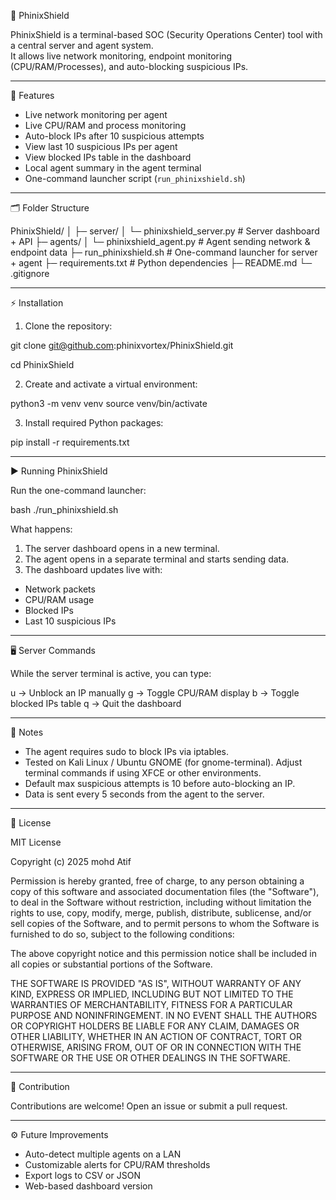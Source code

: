 🚀 PhinixShield

PhinixShield is a terminal-based SOC (Security Operations Center) tool with a central server and agent system.  
It allows live network monitoring, endpoint monitoring (CPU/RAM/Processes), and auto-blocking suspicious IPs.

---

🔹 Features

- Live network monitoring per agent  
- Live CPU/RAM and process monitoring  
- Auto-block IPs after 10 suspicious attempts  
- View last 10 suspicious IPs per agent  
- View blocked IPs table in the dashboard  
- Local agent summary in the agent terminal  
- One-command launcher script (`run_phinixshield.sh`)  

---

🗂️ Folder Structure

PhinixShield/
│
├─ server/
│   └─ phinixshield_server.py   # Server dashboard + API
├─ agents/
│   └─ phinixshield_agent.py    # Agent sending network & endpoint data
├─ run_phinixshield.sh          # One-command launcher for server + agent
├─ requirements.txt             # Python dependencies
├─ README.md
└─ .gitignore

---

⚡ Installation

1. Clone the repository:

git clone git@github.com:phinixvortex/PhinixShield.git

cd PhinixShield

2. Create and activate a virtual environment:

python3 -m venv venv
source venv/bin/activate

3. Install required Python packages:

pip install -r requirements.txt


---

▶️ Running PhinixShield

Run the one-command launcher:

bash
./run_phinixshield.sh


What happens:

1. The server dashboard opens in a new terminal.  
2. The agent opens in a separate terminal and starts sending data.  
3. The dashboard updates live with:

- Network packets  
- CPU/RAM usage  
- Blocked IPs  
- Last 10 suspicious IPs  

---

🖥️ Server Commands

While the server terminal is active, you can type:

u <host> <ip>   -> Unblock an IP manually
g               -> Toggle CPU/RAM display
b               -> Toggle blocked IPs table
q               -> Quit the dashboard


---

🔹 Notes

- The agent requires sudo to block IPs via iptables.  
- Tested on Kali Linux / Ubuntu GNOME (for gnome-terminal). Adjust terminal commands if using XFCE or other environments.  
- Default max suspicious attempts is 10 before auto-blocking an IP.  
- Data is sent every 5 seconds from the agent to the server.  

---

📄 License

MIT License

Copyright (c) 2025 mohd Atif

Permission is hereby granted, free of charge, to any person obtaining a copy
of this software and associated documentation files (the "Software"), to deal
in the Software without restriction, including without limitation the rights
to use, copy, modify, merge, publish, distribute, sublicense, and/or sell
copies of the Software, and to permit persons to whom the Software is
furnished to do so, subject to the following conditions:

The above copyright notice and this permission notice shall be included in all
copies or substantial portions of the Software.

THE SOFTWARE IS PROVIDED "AS IS", WITHOUT WARRANTY OF ANY KIND, EXPRESS OR
IMPLIED, INCLUDING BUT NOT LIMITED TO THE WARRANTIES OF MERCHANTABILITY,
FITNESS FOR A PARTICULAR PURPOSE AND NONINFRINGEMENT. IN NO EVENT SHALL THE
AUTHORS OR COPYRIGHT HOLDERS BE LIABLE FOR ANY CLAIM, DAMAGES OR OTHER
LIABILITY, WHETHER IN AN ACTION OF CONTRACT, TORT OR OTHERWISE, ARISING FROM,
OUT OF OR IN CONNECTION WITH THE SOFTWARE OR THE USE OR OTHER DEALINGS IN THE
SOFTWARE.

---

👥 Contribution

Contributions are welcome! Open an issue or submit a pull request.  

---

⚙️ Future Improvements

- Auto-detect multiple agents on a LAN  
- Customizable alerts for CPU/RAM thresholds  
- Export logs to CSV or JSON  
- Web-based dashboard version
